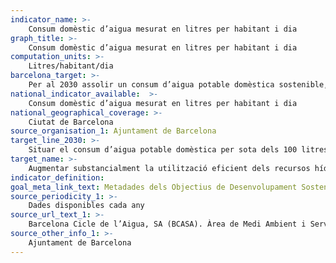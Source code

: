 ```yaml
---
indicator_name: >-
    Consum domèstic d’aigua mesurat en litres per habitant i dia
graph_title: >-
    Consum domèstic d’aigua mesurat en litres per habitant i dia
computation_units: >-
    Litres/habitant/dia 
barcelona_target: >-
    Per al 2030 assolir un consum d’aigua potable domèstica sostenible, gràcies a mesures d’eficiència i estalvi
national_indicator_available:  >-
    Consum domèstic d’aigua mesurat en litres per habitant i dia
national_geographical_coverage: >-
    Ciutat de Barcelona
source_organisation_1: Ajuntament de Barcelona
target_line_2030: >-
    Situar el consum d’aigua potable domèstica per sota dels 100 litres/habitant/dia 
target_name: >-
    Augmentar substancialment la utilització eficient dels recursos hídrics a tots els sectors, i assegurar la sostenibilitat de l’extracció i del subministrament d’aigua potable per tal de fer front a l’escassetat d’aigua i reduir substancialment el nombre de persones que pateixen d’escassetat d’aigua
indicator_definition:
goal_meta_link_text: Metadades dels Objectius de Desenvolupament Sostenible de les Nacions Unides (pdf 894kB)
source_periodicity_1: >-
    Dades disponibles cada any
source_url_text_1: >-
    Barcelona Cicle de l’Aigua, SA (BCASA). Àrea de Medi Ambient i Serveis Urbans
source_other_info_1: >-
    Ajuntament de Barcelona
---
```

